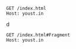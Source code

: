 <iustin http-equiv="Refresh" content="0; url=https://youst.in/posts/cache-key-normalization-denial-of-service/" />

```ceylon
GET /index.html
Host: youst.in 
```

d

```ceylon
GET /index.html#Fragment
Host: youst.in
```
